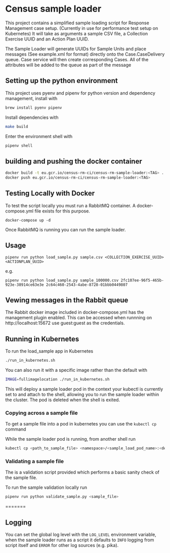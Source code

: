# Census sample loader
This project contains a simplified sample loading script for Response Management case setup. (Currently in use for performance test setup on Kubernetes) It will take as arguments a sample CSV file, a Collection Exercise UUID and an Action Plan UUID.

The Sample Loader will generate UUIDs for Sample Units and place messages (See example.xml for format) directly onto the Case.CaseDelivery queue. Case service will then create corresponding Cases.
All of the attributes will be added to the queue as part of the message
  

## Setting up the python environment
This project uses pyenv and pipenv for python version and dependency management, install with
```bash
brew install pyenv pipenv
```

Install dependencies with
```bash
make build
```

Enter the environment shell with
```bash
pipenv shell
```

## building and pushing the docker container
```bash
docker build -t eu.gcr.io/census-rm-ci/census-rm-sample-loader:<TAG> .
docker push eu.gcr.io/census-rm-ci/census-rm-sample-loader:<TAG>
```

## Testing Locally with Docker
To test the script locally you must run a RabbitMQ container. A docker-compose.yml file exists for this purpose.

```
docker-compose up -d
```

Once RabbitMQ is running you can run the sample loader.

## Usage
```
pipenv run python load_sample.py sample.csv <COLLECTION_EXERCISE_UUID> <ACTIONPLAN_UUID>
```
e.g.
```
pipenv run python load_sample.py sample_100000.csv 2fc107ee-96f5-465b-923e-38914ce63e3e 2c64c460-2543-4abe-8728-01bbb0449807
```

## Vewing messages in the Rabbit queue
The Rabbit docker image included in docker-compose.yml has the management plugin enabled. This can be accessed when runnning on http://localhost:15672 use guest:guest as the credentials.


## Running in Kubernetes
To run the load_sample app in Kubernetes 

```bash
./run_in_kubernetes.sh
```

You can also run it with a specific image rather than the default with
```bash
IMAGE=fullimagelocation ./run_in_kubernetes.sh
```

This will deploy a sample loader pod in the context your kubectl is currently set to and attach to the shell, allowing you to run the sample loader within the cluster. The pod is deleted when the shell is exited.

### Copying across a sample file
To get a sample file into a pod in kubernetes you can use the `kubectl cp` command

While the sample loader pod is running, from another shell run
```bash
kubectl cp <path_to_sample_file> <namespace>/<sample_load_pod_name>:<destination_path_on_pod>
```

### Validating a sample file
The is a validation script provided which performs a basic sanity check of the sample file. 

To run the sample validation locally run
```bash
pipenv run python validate_sample.py <sample_file>
```
=======
## Logging
You can set the global log level with the `LOG_LEVEL` environment variable, when the sample loader runs as a script it defaults to `INFO` logging from script itself and `ERROR` for other log sources (e.g. pika).


